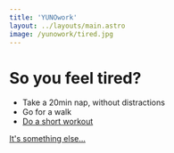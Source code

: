 ```yaml
---
title: 'YUNOwork'
layout: ../layouts/main.astro
image: /yunowork/tired.jpg
---
```


# So you feel tired?

- Take a 20min nap, without distractions
- Go for a walk
- [Do a short workout](https://www.hybridcalisthenics.com/routine)

[It's something else...](/)
